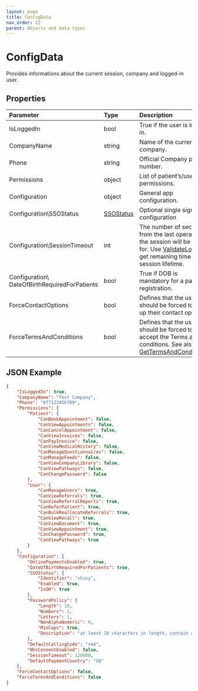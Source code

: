 ```yaml
---
layout: page
title: ConfigData
nav_order: 22
parent: Objects and data types
---
```


# ConfigData

Provides informations about the current session, company and logged-in user.

## Properties

| Parameter | Type   | Description                                                 |
|:----------|:-------|:------------------------------------------------------------|
| IsLoggedIn | bool | True if the user is logged in. |
| CompanyName | string | Name of the current company. |
| Phone | string | Official Company phone number. |
| Permissions | object | List of patient’s/user’s permissions. |
| Configuration | object | General app configuration. |
| Configuration\\SSOStatus | [SSOStatus](../objects-and-data-types/ssostatus) | Optional single sign on configuration |
| Configuration\\SessionTimeout | int | The number of seconds from the last operation the session will be active for. Use [ValidateLogin](../authentication/validatelogin) to get remaining time of the session lifetime. |
| Configuration\\ DateOfBirthRequiredForPatients | bool | True if DOB is mandatory for a patient registration. |
| ForceContactOptions | bool | Defines that the user should be forced to set up their contact options. |
| ForceTermsAndConditions | bool | Defines that the user should be forced to accept the Terms and conditions. See also [GetTermsAndConditions](../authentication/gettermsandconditions). |

## JSON Example

```json
{
    "IsLoggedIn": true,
    "CompanyName": "Test Company",
    "Phone": "077123456789",
    "Permissions": {
        "Patient": {
            "CanBookAppointment": false,
            "CanViewAppointments": false,
            "CanCancelAppointment": false,
            "CanViewInvoices": false,
            "CanPayInvoice": false,
            "CanViewMedicalHistory": false,
            "CanManageQuestionnaires": false,
            "CanManageFeeds": false,
            "CanViewCompanyLibrary": false,
            "CanViewPathways": false,
            "CanChangePassword": false
        },
        "User": {
            "CanManageUsers": true,
            "CanViewReferrals": true,
            "CanViewReferralReports": true,
            "CanReferPatient": true,
            "CanBulkReallocateReferrals": true,
            "CanViewRecall": true,
            "CanViewDocument": true,
            "CanViewAppointment": true,
            "CanChangePassword": true,
            "CanViewPathways": true
        }
    },    
    "Configuration": {
        "OnlinePaymentsEnabled": true,
        "DateOfBirthRequiredForPatients": true,
        "SSOStatus": {
            "Identifier": "shiny",
            "Enabled": true,
            "IsOH": true
        },
        "PasswordPolicy": {
            "Length": 10,
            "Numbers": 1,
            "Letters": 1,
            "NonAlphaNumeric": 0,
            "MixCaps": true,
            "Description": "at least 10 characters in length, contain at least one letter an done number and must mix upper and lower-case letters"
        },
        "DefaultCallingCode": "+44",
        "NhsConsentEnabled": false,
        "SessionTimeout": 120000,
        "DefaultPaymentCountry": "GB"
    },
    "ForceContactOptions": false,
    "ForceTermsAndConditions": false
}
```
